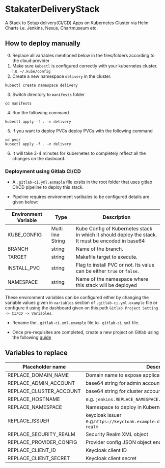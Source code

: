 # StakaterDeliveryStack

A Stack to Setup delivery(CI/CD) Apps on Kubernetes Cluster via Helm Charts  i.e. Jenkins, Nexus, Chartmuseum etc.

## How to deploy manually
0. Replace all variables mentioned below in the files/folders according to the cloud provider 
1. Make sure `kubectl` is configured correctly with your kubernetes cluster. i.e. `~/.kube/config`
2. Create a new namespace `delivery` in the cluster.
```
kubectl create namespace delivery
```
3. Switch directory to `manifests` folder
```
cd manifests
```
4. Run the following command
```
kubectl apply -f . -n delivery
```
5. If you want to deploy PVCs deploy PVCs with the following command
```
cd pvc/
kubectl apply -f . -n delivery
```
6. It will take 3-4 minutes for kubernetes to completely reflect all the changes on the dasboard.

### Deployment using Gitlab CI/CD

* A `.gitlab-ci.yml.exmaple` file exsits in the root folder that uses gitlab CI/CD pipeline to deploy this stack.

* Pipeline requires environment varibales to be configured details are given below:

| Environment Variable | Type | Description | 
|---|---|---|
| KUBE_CONFIG | Multi line String | Kube Config of Kubernetes stack in which it should deploy the stack. It must be encoded in base64 |
| BRANCH | string | Name of the branch. |
| TARGET | string | Makefile target to execute. |
| INSTALL_PVC | string | Flag to install PVC or not. Its value can be either `true` or `false`. |
| NAMESPACE | string | Name of the namespace where this stack will be deployed |

These environment variables can be configured either by changing the variable values given in `variables` section of `.gitlab-ci.yml.example` file or configure it using the dashboard given on this path `Gitlab Project Setting -> CI/CD -> Variables`.  

* Rename the `.gitlab-ci.yml.example` file to `.gitlab-ci.yml` file.

* Once pre-requisites are completed, create a new project on Gitlab using the following [guide](https://playbook.stakater.com/content/processes/bootstrapping/github-integration-with-gitlab-pipeline.html#overview)



## Variables to replace

| Placeholder name | Description |
|---|---|
| REPLACE_DOMAIN_NAME | Domain name to expose applications e.g stakater.com |
| REPLACE_ADMIN_ACCOUNT | base64 string for admin account json |
| REPLACE_CLUSTER_ACCOUNT | base64 string for cluster account json |
| REPLACE_HOSTNAME | e.g. `jenkins.REPLACE_NAMESPACE.REPLACE_DOMAIN_NAME` |
| REPLACE_NAMESPACE | Namespace to deploy in Kubernetes |
| REPLACE_ISSUER | keycloak issuer e.g.`https://keycloak.example.domain.com/auth/realms/example-realm` |
| REPLACE_SECURITY_REALM | Security Realm XML object |
| REPLACE_PROVIDER_CONFIG | Provider config JSON object enclosed in `"` |
| REPLACE_CLIENT_ID | Keycloak client ID |
| REPLACE_CLIENT_SECRET | Keycloak client secret |